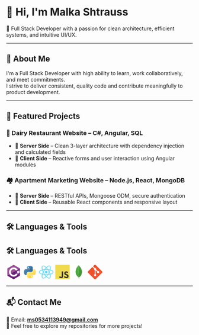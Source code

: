# 👋 Hi, I'm Malka Shtrauss

🎯 Full Stack Developer with a passion for clean architecture, efficient systems, and intuitive UI/UX.

---

## 🌟 About Me

I'm a Full Stack Developer with high ability to learn, work collaboratively, and meet commitments.  
I strive to deliver consistent, quality code and contribute meaningfully to product development.

---

## 📁 Featured Projects

### 🧀 Dairy Restaurant Website – C#, Angular, SQL
- 🔗 **Server Side** – Clean 3-layer architecture with dependency injection and calculated fields  
- 🔗 **Client Side** – Reactive forms and user interaction using Angular modules

### 🏘 Apartment Marketing Website – Node.js, React, MongoDB
- 🔗 **Server Side** – RESTful APIs, Mongoose ODM, secure authentication  
- 🔗 **Client Side** – Reusable React components and responsive layout

---

## 🛠️ Languages & Tools

## 🛠️ Languages & Tools

<img src="https://raw.githubusercontent.com/devicons/devicon/master/icons/csharp/csharp-original.svg" alt="C#" width="40"/>
<img src="https://raw.githubusercontent.com/devicons/devicon/master/icons/python/python-original.svg" alt="Python" width="40"/>
<img src="https://raw.githubusercontent.com/devicons/devicon/master/icons/react/react-original.svg" alt="React" width="40"/>
<img src="https://raw.githubusercontent.com/devicons/devicon/master/icons/javascript/javascript-original.svg" alt="JavaScript" width="40"/>
<img src="https://raw.githubusercontent.com/devicons/devicon/master/icons/mongodb/mongodb-original.svg" alt="MongoDB" width="40"/>
<img src="https://raw.githubusercontent.com/devicons/devicon/master/icons/git/git-original.svg" alt="Git" width="40"/>

---

## 📬 Contact Me

📧 Email: **ms0534113949@gmail.com**  
📁 Feel free to explore my repositories for more projects!
